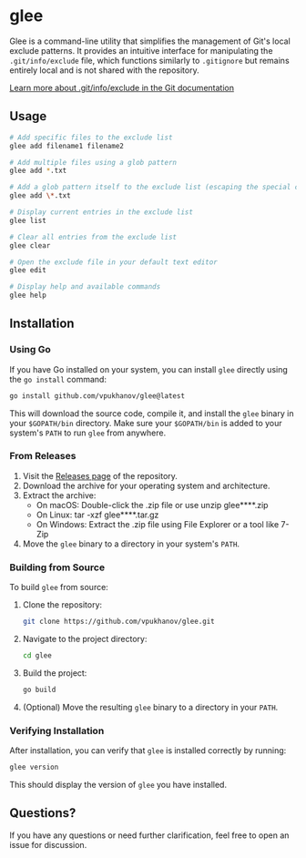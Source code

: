 # glee

Glee is a command-line utility that simplifies the management of Git's local exclude patterns. It provides an intuitive interface for manipulating the `.git/info/exclude` file, which functions similarly to `.gitignore` but remains entirely local and is not shared with the repository.


[Learn more about .git/info/exclude in the Git documentation](https://git-scm.com/docs/gitignore)


## Usage

```sh
# Add specific files to the exclude list
glee add filename1 filename2

# Add multiple files using a glob pattern
glee add *.txt

# Add a glob pattern itself to the exclude list (escaping the special character)
glee add \*.txt

# Display current entries in the exclude list
glee list

# Clear all entries from the exclude list
glee clear

# Open the exclude file in your default text editor
glee edit

# Display help and available commands
glee help
```

## Installation

### Using Go

If you have Go installed on your system, you can install `glee` directly using the `go install` command:

```sh
go install github.com/vpukhanov/glee@latest
```

This will download the source code, compile it, and install the `glee` binary in your `$GOPATH/bin` directory. Make sure your `$GOPATH/bin` is added to your system's `PATH` to run `glee` from anywhere.

### From Releases

1. Visit the [Releases page](https://github.com/vpukhanov/glee/releases) of the repository.
2. Download the archive for your operating system and architecture.
3. Extract the archive:
   - On macOS: Double-click the .zip file or use unzip glee\*\*\*\*.zip
   - On Linux: tar -xzf glee\*\*\*\*.tar.gz
   - On Windows: Extract the .zip file using File Explorer or a tool like 7-Zip
4. Move the `glee` binary to a directory in your system's `PATH`.

### Building from Source

To build `glee` from source:

1. Clone the repository:
   ```sh
   git clone https://github.com/vpukhanov/glee.git
   ```
2. Navigate to the project directory:
   ```sh
   cd glee
   ```
3. Build the project:
   ```sh
   go build
   ```
4. (Optional) Move the resulting `glee` binary to a directory in your `PATH`.

### Verifying Installation

After installation, you can verify that `glee` is installed correctly by running:

```sh
glee version
```

This should display the version of `glee` you have installed.

## Questions?

If you have any questions or need further clarification, feel free to open an issue for discussion.
